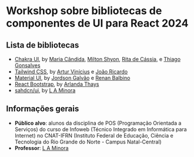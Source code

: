 # Workshop sobre bibliotecas de componentes de UI para React 2024

## Lista de bibliotecas
- [Chakra UI](https://github.com/Th14g0o/2024-react-ui-libs), by [Maria Cândida](https://github.com/mmariacandida), [Milton Shyon](https://github.com/Shyon246), [Rita de Cássia](https://github.com/Ritinhha), e [Thiago Gonsalves](https://github.com/Th14g0o/)
- [Tailwind CSS](https://github.com/artur-vinicius/2024-react-ui-libs), by [Artur Vinícius](https://github.com/artur-vinicius) e [João Ricardo](https://github.com/joao-rick)
- [Material UI](https://github.com/balbii/2024-react-ui-libs), by [Jordson Galvão](https://github.com/JordsonZ) e [Renan Balbino](https://github.com/balbii)
- [React Bootstrap](https://github.com/arlandathays/2024-react), by [Arlanda Thays](https://github.com/arlandathays)
- [sahdcn/ui](https://github.com/leonardo-minora/2024-react-ui-libs), by [L A Minora](https://github.com/leonardo-minora/)

## Informações gerais
- **Público alvo**: alunos da disciplina de POS (Programação Orientada a Serviços) do curso de Infoweb (Técnico Integrado em Informática para Internet) no CNAT-IFRN (Instituto Federal de Educação, Ciência e Tecnologia do Rio Grande do Norte - Campus Natal-Central)
- **Professor**: [L A Minora](https://github.com/leonardo-minora/)
